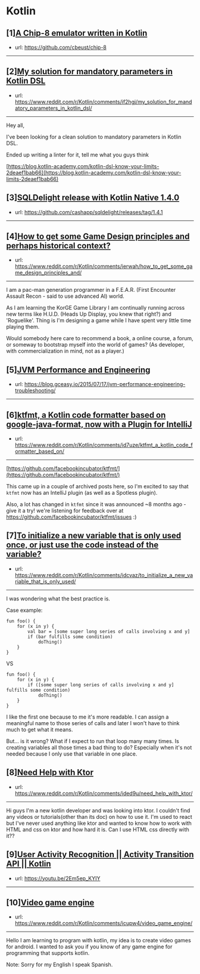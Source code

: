 # Kotlin
## [1][A Chip-8 emulator written in Kotlin](https://www.reddit.com/r/Kotlin/comments/ievuul/a_chip8_emulator_written_in_kotlin/)
- url: https://github.com/cbeust/chip-8
---

## [2][My solution for mandatory parameters in Kotlin DSL](https://www.reddit.com/r/Kotlin/comments/if2hgj/my_solution_for_mandatory_parameters_in_kotlin_dsl/)
- url: https://www.reddit.com/r/Kotlin/comments/if2hgj/my_solution_for_mandatory_parameters_in_kotlin_dsl/
---
Hey all,

I've been looking for a clean solution to mandatory parameters in Kotlin DSL.

Ended up writing a linter for it, tell me what you guys think

[https://blog.kotlin-academy.com/kotlin-dsl-know-your-limits-2deaef1bab66](https://blog.kotlin-academy.com/kotlin-dsl-know-your-limits-2deaef1bab66)
## [3][SQLDelight release with Kotlin Native 1.4.0](https://www.reddit.com/r/Kotlin/comments/ieanwm/sqldelight_release_with_kotlin_native_140/)
- url: https://github.com/cashapp/sqldelight/releases/tag/1.4.1
---

## [4][How to get some Game Design principles and perhaps historical context?](https://www.reddit.com/r/Kotlin/comments/ierwah/how_to_get_some_game_design_principles_and/)
- url: https://www.reddit.com/r/Kotlin/comments/ierwah/how_to_get_some_game_design_principles_and/
---
I am a pac-man generation programmer in a F.E.A.R. (First Encounter Assault Recon - said to use advanced AI)  world. 

As I am learning the KorGE Game Library I am continually running across new terms like H.U.D.  (Heads Up Display, you knew that right?) and 'Roguelike'.   Thing is I'm designing a game while I have spent very little time playing them.  

Would somebody here care to recommend a book, a online course, a forum, or someway to bootstrap myself into the world of games?   (As developer, with commercialization in mind, not as a player.)
## [5][JVM Performance and Engineering](https://www.reddit.com/r/Kotlin/comments/ieilwp/jvm_performance_and_engineering/)
- url: https://blog.gceasy.io/2015/07/17/jvm-performance-engineering-troubleshooting/
---

## [6][ktfmt, a Kotlin code formatter based on google-java-format, now with a Plugin for IntelliJ](https://www.reddit.com/r/Kotlin/comments/id7uze/ktfmt_a_kotlin_code_formatter_based_on/)
- url: https://www.reddit.com/r/Kotlin/comments/id7uze/ktfmt_a_kotlin_code_formatter_based_on/
---
[https://github.com/facebookincubator/ktfmt/](https://github.com/facebookincubator/ktfmt/)

This came up in a couple of archived posts here, so I'm excited to say that `ktfmt` now has an IntelliJ plugin (as well as a Spotless plugin).

Also, a lot has changed in `ktfmt` since it was announced ~8 months ago - give it a try! we're listening for feedback over at https://github.com/facebookincubator/ktfmt/issues :)
## [7][To initialize a new variable that is only used once, or just use the code instead of the variable?](https://www.reddit.com/r/Kotlin/comments/idcvaz/to_initialize_a_new_variable_that_is_only_used/)
- url: https://www.reddit.com/r/Kotlin/comments/idcvaz/to_initialize_a_new_variable_that_is_only_used/
---
I was wondering what the best practice is.

Case example:

    fun foo() {
        for (x in y) {
            val bar = [some super long series of calls involving x and y]
            if (bar fulfills some condition) 
                doThing()
        }
    }

VS

    fun foo() {
        for (x in y) {
            if ([some super long series of calls involving x and y] fulfills some condition) 
                doThing()
        }
    }

I like the first one because to me it's more readable. I can assign a meaningful name to those series of calls and later I won't have to think much to get what it means.

But... is it wrong? What if I expect to run that loop many many times. Is creating variables all those times a bad thing to do? Especially when it's not needed because I only use that variable in one place.
## [8][Need Help with Ktor](https://www.reddit.com/r/Kotlin/comments/ided9u/need_help_with_ktor/)
- url: https://www.reddit.com/r/Kotlin/comments/ided9u/need_help_with_ktor/
---
Hi guys I'm a new kotlin developer and was looking into ktor. I couldn't find any videos or tutorials(other than its doc) on how to use it. I'm used to react but I've never used anything like ktor and wanted to know how to work with HTML and css on ktor and how hard it is. Can I use HTML css directly with it??
## [9][User Activity Recognition || Activity Transition API || Kotlin](https://www.reddit.com/r/Kotlin/comments/idcxpp/user_activity_recognition_activity_transition_api/)
- url: https://youtu.be/2Em5ep_KYIY
---

## [10][Video game engine](https://www.reddit.com/r/Kotlin/comments/icupw4/video_game_engine/)
- url: https://www.reddit.com/r/Kotlin/comments/icupw4/video_game_engine/
---
Hello I am learning to program with kotlin, my idea is to create video games for android. I wanted to ask you if you know of any game engine for programming that supports kotlin.

Note: Sorry for my English I speak Spanish.
